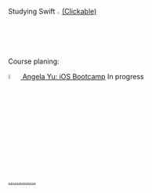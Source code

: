 Studying Swift
<a href="https://en.wikipedia.org/wiki/Swift_(programming_language)" target="_blank"><img src="https://user-images.githubusercontent.com/58114769/167201735-6d977792-3ee4-43f2-b891-74ce9446f9f6.png" width="2%" height="2%"/>(Clickable)
</a>

Course planing:

<a href="https://en.wikipedia.org/wiki/Swift_(programming_language)" target="_blank">
<img src="https://user-images.githubusercontent.com/58114769/170366667-4e118313-42d4-44b8-aa98-ae8a8f54af9f.png" width="5%" height="5%"/>
Angela Yu: iOS Bootcamp</a> In progress

<a href="https://www.youtube.com/watch?v=7uBqNgxAuBA"> ..............</a>
